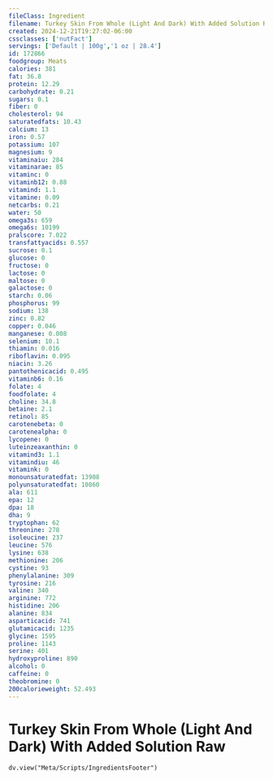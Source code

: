 ```yaml
---
fileClass: Ingredient
filename: Turkey Skin From Whole (Light And Dark) With Added Solution Raw
created: 2024-12-21T19:27:02-06:00
cssclasses: ['nutFact']
servings: ['Default | 100g','1 oz | 28.4']
id: 172866
foodgroup: Meats
calories: 381
fat: 36.8
protein: 12.29
carbohydrate: 0.21
sugars: 0.1
fiber: 0
cholesterol: 94
saturatedfats: 10.43
calcium: 13
iron: 0.57
potassium: 107
magnesium: 9
vitaminaiu: 284
vitaminarae: 85
vitaminc: 0
vitaminb12: 0.88
vitamind: 1.1
vitamine: 0.09
netcarbs: 0.21
water: 50
omega3s: 659
omega6s: 10199
pralscore: 7.022
transfattyacids: 0.557
sucrose: 0.1
glucose: 0
fructose: 0
lactose: 0
maltose: 0
galactose: 0
starch: 0.06
phosphorus: 99
sodium: 138
zinc: 0.82
copper: 0.046
manganese: 0.008
selenium: 10.1
thiamin: 0.016
riboflavin: 0.095
niacin: 3.26
pantothenicacid: 0.495
vitaminb6: 0.16
folate: 4
foodfolate: 4
choline: 34.8
betaine: 2.1
retinol: 85
carotenebeta: 0
carotenealpha: 0
lycopene: 0
luteinzeaxanthin: 0
vitamind3: 1.1
vitamindiu: 46
vitamink: 0
monounsaturatedfat: 13908
polyunsaturatedfat: 10860
ala: 611
epa: 12
dpa: 18
dha: 9
tryptophan: 62
threonine: 278
isoleucine: 237
leucine: 576
lysine: 638
methionine: 206
cystine: 93
phenylalanine: 309
tyrosine: 216
valine: 340
arginine: 772
histidine: 206
alanine: 834
asparticacid: 741
glutamicacid: 1235
glycine: 1595
proline: 1143
serine: 401
hydroxyproline: 890
alcohol: 0
caffeine: 0
theobromine: 0
200calorieweight: 52.493
---
```


# Turkey Skin From Whole (Light And Dark) With Added Solution Raw

```dataviewjs
dv.view("Meta/Scripts/IngredientsFooter")
```